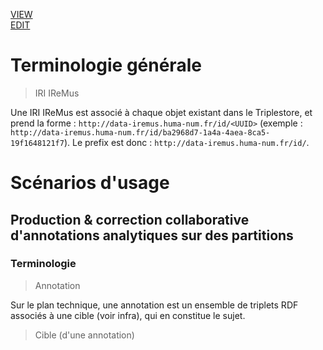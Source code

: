 [VIEW](https://amleth.github.io/SHERLOCK/) <br/>
[EDIT](https://github.com/Amleth/SHERLOCK/blob/master/docs/index.md)

# Terminologie générale

> IRI IReMus

Une IRI IReMus est associé à chaque objet existant dans le Triplestore, et prend la forme : `http://data-iremus.huma-num.fr/id/<UUID>` (exemple : `http://data-iremus.huma-num.fr/id/ba2968d7-1a4a-4aea-8ca5-19f1648121f7`). Le prefix est donc : `http://data-iremus.huma-num.fr/id/`.

# Scénarios d'usage

## Production & correction collaborative d'annotations analytiques sur des partitions

### Terminologie

> Annotation

Sur le plan technique, une annotation est un ensemble de triplets RDF associés à une cible (voir infra), qui en constitue le sujet.

> Cible (d'une annotation)